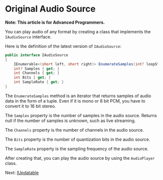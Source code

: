 # Original Audio Source

**Note: This article is for Advanced Programmers.**

You can play audio of any format by creating a class that implements the `IAudioSource` interface.

Here is the definition of the latest version of `IAudioSource`:

```cs
public interface IAudioSource
{
	IEnumerable<(short left, short right)> EnumerateSamples(int? loopStart);
	int? Samples { get; }
	int Channels { get; }
	int Bits { get; }
	int SampleRate { get; }
}
```

The `EnumerateSamples` method is an iterator that returns samples of audio data in the form of a tuple. Even if it is mono or 8 bit PCM, you have to convert it to 16 bit stereo.

The `Samples` property is the number of samples in the audio source. Returns null if the number of samples is unknown, such as live streaming.

The `Channels` property is the number of channels in the audio source.

The `Bits` property is the number of quantization bits in the audio source.

The `SampleRate` property is the sampling frequency of the audio source.


After creating that, you can play the audio source by using the `AudioPlayer` class.

Next: [IUpdatable](updatable.md)
